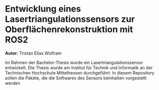 # Entwicklung eines Lasertriangulationssensors zur Oberflächenrekonstruktion mit ROS2

**Autor:** Tristan Elias Wolfram

Im Rahmen der Bachelor-Thesis wurde ein Lasertriangulationssensor entwickelt. Die Thesis wurde am Institut für Technik und Informatik an der Technischen Hochschule Mittelhessen durchgeführt.
In diesem Repository sollen die Pakete, die die Softwares des Sensors beinhalten vorgestellt werden

